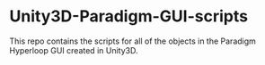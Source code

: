 # Unity3D-Paradigm-GUI-scripts
This repo contains the scripts for all of the objects in the Paradigm Hyperloop GUI created in Unity3D.
